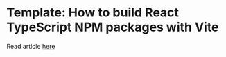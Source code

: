 # Template: How to build React TypeScript NPM packages with Vite

Read article [here](https://dev.to/bozhilov/how-to-build-react-typescript-npm-packages-with-vite-mfa)
